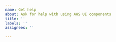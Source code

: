 ```yaml
---
name: Get help
about: Ask for help with using AWS UI components
title: ''
labels: ''
assignees: ''

---
```



